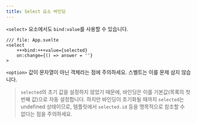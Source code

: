 ```yaml
---
title: Select 요소 바인딩
---
```


`<select>` 요소에서도 `bind:value`를 사용할 수 있습니다.

```svelte
/// file: App.svelte
<select
    +++bind:+++value={selected}
    on:change={() => answer = ''}
>
```

`<option>` 값이 문자열이 아닌 객체라는 점에 주의하세요. 스벨트는 이를 문제 삼지 않습니다.

> `selected`의 초기 값을 설정하지 않았기 때문에, 바인딩은 이를 기본값(목록의 첫 번째 값)으로 자동 설정합니다. 하지만 바인딩이 초기화될 때까지 `selected`는 undefined 상태이므로, 템플릿에서 `selected.id` 등을 맹목적으로 참조할 수 없다는 점을 주의하세요.
